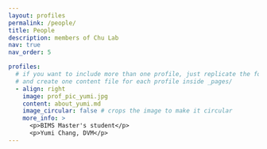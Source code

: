 ```yaml
---
layout: profiles
permalink: /people/
title: People
description: members of Chu Lab
nav: true
nav_order: 5

profiles:
  # if you want to include more than one profile, just replicate the following block
  # and create one content file for each profile inside _pages/
  - align: right
    image: prof_pic_yumi.jpg
    content: about_yumi.md
    image_circular: false # crops the image to make it circular
    more_info: >
      <p>BIMS Master's student</p>
      <p>Yumi Chang, DVM</p>
---
```

